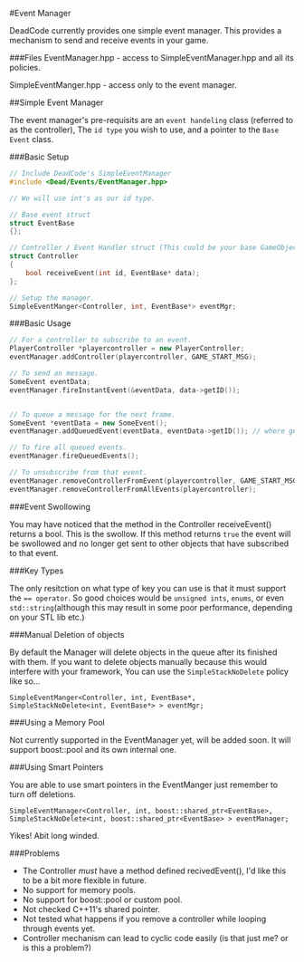 
#Event Manager

DeadCode currently provides one simple event manager. This provides a mechanism to send and receive events in your game.

###Files
EventManager.hpp - access to SimpleEventManager.hpp and all its policies.

SimpleEventManger.hpp - access only to the event manager.

##Simple Event Manager

The event manager's pre-requisits are an `event handeling` class (referred to as the controller), The `id type` you wish to use, and a pointer to the `Base Event` class.


###Basic Setup


``` cpp
// Include DeadCode's SimpleEventManager
#include <Dead/Events/EventManager.hpp>

// We will use int's as our id type.

// Base event struct
struct EventBase
{};

// Controller / Event Handler struct (This could be your base GameObject or Entity etc).
struct Controller
{
	bool receiveEvent(int id, EventBase* data);
};

// Setup the manager.
SimpleEventManger<Controller, int, EventBase*> eventMgr;

```

###Basic Usage

``` cpp
// For a controller to subscribe to an event.
PlayerController *playercontroller = new PlayerController;
eventManager.addController(playercontroller, GAME_START_MSG);

// To send an message.
SomeEvent eventData;
eventManager.fireInstantEvent(&eventData, data->getID());


// To queue a message for the next frame.
SomeEvent *eventData = new SomeEvent();
eventManager.addQueuedEvent(eventData, eventData->getID()); // where getID() returns the events's id used to receive messages.

// To fire all queued events.
eventManager.fireQueuedEvents();

// To unsubscribe from that event.
eventManager.removeControllerFromEvent(playercontroller, GAME_START_MSG);
eventManager.removeControllerFromAllEvents(playercontroller);
```

###Event Swollowing

You may have noticed that the method in the Controller receiveEvent() returns a bool. This is the swollow. If this method returns `true` the event will be swollowed and no longer get sent to other objects that have subscribed to that event.

###Key Types

The only resitction on what type of key you can use is that it must support the `== operator`. So good choices would be `unsigned ints`, `enums`, or even `std::string`(although this may result in some poor performance, depending on your STL lib etc.)


###Manual Deletion of objects

By default the Manager will delete objects in the queue after its finished with them. If you want to delete objects manually because this would interfere with your framework, You can use the `SimpleStackNoDelete` policy like so...

`
SimpleEventManger<Controller, int, EventBase*, SimpleStackNoDelete<int, EventBase*> > eventMgr;
`

###Using a Memory Pool

Not currently supported in the EventManager yet, will be added soon.
It will support boost::pool and its own internal one.


###Using Smart Pointers

You are able to use smart pointers in the EventManger just remember to turn off deletions.

`
SimpleEventManager<Controller, int, boost::shared_ptr<EventBase>, SimpleStackNoDelete<int, boost::shared_ptr<EventBase> > eventManager;
`

Yikes! Abit long winded.


###Problems
- The Controller *must* have a method defined recivedEvent(), I'd like this to be a bit more flexible in future.
- No support for memory pools.
- No support for boost::pool or custom pool.
- Not checked C++11's shared pointer.
- Not tested what happens if you remove a controller while looping through events yet.
- Controller mechanism can lead to cyclic code easily (is that just me? or is this a problem?)